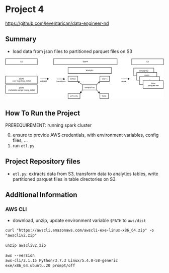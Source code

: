 # Project 4
https://github.com/leventarican/data-engineer-nd

## Summary
* load data from json files to partitioned parquet files on S3

![etl pipeline](data-flow.png)

## How To Run the Project
PREREQUIREMENT: running spark cluster

0. ensure to provide AWS credentials, with environment variables, config files, ...
1. run `etl.py`

## Project Repository files
* `etl.py`: extracts data from S3, transform data to analytics tables, write partitioned parquet files in table directories on S3.

## Additional Information

### AWS CLI
* download, unzip, update environment variable `$PATH` to `aws/dist` 
```
curl "https://awscli.amazonaws.com/awscli-exe-linux-x86_64.zip" -o "awscliv2.zip"

unzip awscliv2.zip

aws --version
aws-cli/2.1.15 Python/3.7.3 Linux/5.4.0-58-generic exe/x86_64.ubuntu.20 prompt/off
```
